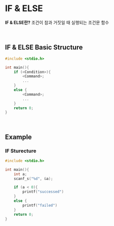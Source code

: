 # IF & ELSE
**IF & ELSE란?**
조건이 참과 거짓일 때 실행되는 조건문 함수

<br>

## IF & ELSE Basic Structure
```c
#include <stdio.h>

int main(){
    if (<Condition>){
        <Command>;
        ...
    }
    else {
        <Command>;
        ...
    }
    return 0;
}
```

<br>

## Example
### IF Sturecture
```c
#include <stdio.h>

int main(){
    int a;
    scanf_s("%d", &a);

    if (a < 0){
        printf("successed")
    }
    else {
        printf("failed")
    }
    return 0;
}
```